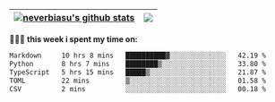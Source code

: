 | <a href="https://github.com/neverbiasu"><img align="center" src="https://github-readme-stats.vercel.app/api?username=neverbiasu&theme=dracula&show_icons=true&hide_border=true&count_private=true" alt="neverbiasu's github stats" /></a> | <a href="https://github.com/neverbiasu"><img align="center" src="https://github-readme-stats.vercel.app/api/top-langs/?username=neverbiasu&theme=dracula&show_icons=true&hide_border=true&layout=compact" /></a> |
| ------------- | ------------- |

👨🏾‍💻 **this week i spent my time on:**
<!--START_SECTION:waka-->

```txt
Markdown     10 hrs 8 mins   ██████████▓░░░░░░░░░░░░░░   42.19 %
Python       8 hrs 7 mins    ████████▒░░░░░░░░░░░░░░░░   33.80 %
TypeScript   5 hrs 15 mins   █████▒░░░░░░░░░░░░░░░░░░░   21.87 %
TOML         22 mins         ▒░░░░░░░░░░░░░░░░░░░░░░░░   01.58 %
CSV          2 mins          ░░░░░░░░░░░░░░░░░░░░░░░░░   00.18 %
```

<!--END_SECTION:waka-->
